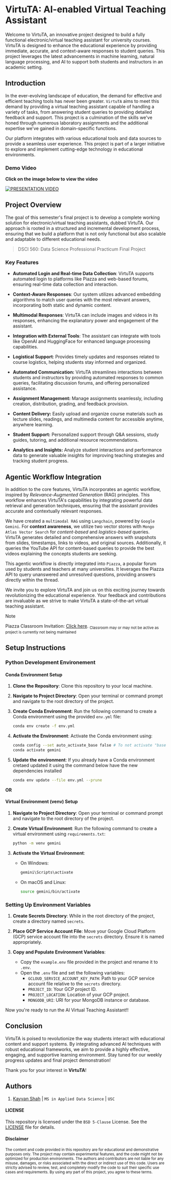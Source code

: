 # VirtuTA: AI-enabled Virtual Teaching Assistant
Welcome to VirtuTA, an innovative project designed to build a fully functional electronic/virtual teaching assistant for university courses. VirtuTA is designed to enhance the educational experience by providing immediate, accurate, and context-aware responses to student queries. This project leverages the latest advancements in machine learning, natural language processing, and AI to support both students and instructors in an academic setting.

## Introduction
In the ever-evolving landscape of education, the demand for effective and efficient teaching tools has never been greater. `VirtuTA` aims to meet this demand by providing a virtual teaching assistant capable of handling a variety of tasks, from answering student queries to providing detailed feedback and support. This project is a culmination of the skills we've honed through numerous laboratory assignments and the additional expertise we've gained in domain-specific functions.

Our platform integrates with various educational tools and data sources to provide a seamless user experience. This project is part of a larger initiative to explore and implement cutting-edge technology in educational environments.

### Demo Video
**Click on the image below to view the video**

[![PRESENTATION VIDEO](https://img.youtube.com/vi/zmJYuHgZtFs/maxresdefault.jpg)](https://www.youtube.com/watch?v=zmJYuHgZtFs)

## Project Overview
The goal of this semester's final project is to develop a complete working solution for electronic/virtual teaching assistants, dubbed VirtuTA. Our approach is rooted in a structured and incremental development process, ensuring that we build a platform that is not only functional but also scalable and adaptable to different educational needs.
> DSCI 560: Data Science Professional Practicum Final Project

### Key Features
- **Automated Login and Real-time Data Collection**: VirtuTA supports automated login to platforms like Piazza and web-based forums, ensuring real-time data collection and interaction.

- **Context-Aware Responses**: Our system utilizes advanced embedding algorithms to match user queries with the most relevant answers, incorporating both static and dynamic content.

- **Multimodal Responses**: VirtuTA can include images and videos in its responses, enhancing the explanatory power and engagement of the assistant.

- **Integration with External Tools**: The assistant can integrate with tools like OpenAI and HuggingFace for enhanced language processing capabilities.

- **Logistical Support**: Provides timely updates and responses related to course logistics, helping students stay informed and organized.

- **Automated Communication:** VirtuTA streamlines interactions between students and instructors by providing automated responses to common queries, facilitating discussion forums, and offering personalized assistance.

- **Assignment Management:** Manage assignments seamlessly, including creation, distribution, grading, and feedback provision.

- **Content Delivery:** Easily upload and organize course materials such as lecture slides, readings, and multimedia content for accessible anytime, anywhere learning.

- **Student Support:** Personalized support through Q&A sessions, study guides, tutoring, and additional resource recommendations.

- **Analytics and Insights:** Analyze student interactions and performance data to generate valuable insights for improving teaching strategies and tracking student progress.

## Agentic Workflow Integration

In addition to the core features, VirtuTA incorporates an agentic workflow, inspired by _Relevance-Augmented Generation_ (RAG) principles. This workflow enhances VirtuTA's capabilities by integrating powerful data retrieval and generation techniques, ensuring that the assistant provides accurate and contextually relevant responses.

We have created a `multimodal RAG` using `Langchain`, powered by `Google Gemini`. For __context awareness__, we utilize two vector stores with `Mongo Atlas Vector Search` for _content-based_ and _logistics-based_ queries. VirtuTA generates detailed and comprehensive answers with snapshots from slides, timestamps, links to videos, and original sources. Additionally, it queries the YouTube API for content-based queries to provide the best videos explaining the concepts students are seeking.

This agentic workflow is directly integrated into `Piazza`, a popular forum used by students and teachers at many universities. It leverages the Piazza API to query unanswered and unresolved questions, providing answers directly within the thread.

We invite you to explore VirtuTA and join us on this exciting journey towards revolutionizing the educational experience. Your feedback and contributions are invaluable as we strive to make VirtuTA a state-of-the-art virtual teaching assistant.

> [!NOTE]
> Piazza Classroom Invitation: [Click here](https://piazza.com/usc/summer2024/dsci560). <sub>Classroom may or may not be active as project is currently not being maintained<sub>

## Setup Instructions

### Python Development Environement
#### Conda Environment Setup

1. **Clone the Repository**: Clone this repository to your local machine.

2. **Navigate to Project Directory**: Open your terminal or command prompt and navigate to the root directory of the project.

3. **Create Conda Environment**: Run the following command to create a Conda environment using the provided `env.yml` file:

   ```bash
   conda env create -f env.yml
   ```

4. **Activate the Environment**: Activate the Conda environment using:

   ```bash
   conda config --set auto_activate_base false # To not activate "base" env by default
   conda activate gemini
   ```

5. **Update the environment**: If you already have a Conda environment cretaed updated it using the command below have the new dependencies installed
   ```bash
   conda env update --file env.yml --prune
   ```

__OR__

#### Virtual Environment (venv) Setup

1. **Navigate to Project Directory**: Open your terminal or command prompt and navigate to the root directory of the project.

2. **Create Virtual Environment**: Run the following command to create a virtual environment using `requirements.txt`:

   ```bash
   python -m venv gemini
   ```

3. **Activate the Virtual Environment**:
   - On Windows:
     ```bash
     gemini\Scripts\activate
     ```
   - On macOS and Linux:
     ```bash
     source gemini/bin/activate
     ```

### Setting Up Environment Variables

1. **Create Secrets Directory**: While in the root directory of the project, create a directory named `secrets`.

2. **Place GCP Service Account File**: Move your Google Cloud Platform (GCP) service account file into the `secrets` directory. Ensure it is named appropriately.

3. **Copy and Populate Environment Variables**:
   - Copy the `example.env` file provided in the project and rename it to `.env`.
   - Open the `.env` file and set the following variables:
     - `GCLOUD_SERVICE_ACCOUNT_KEY_PATH`: Path to your GCP service account file relative to the `secrets` directory.
     - `PROJECT_ID`: Your GCP project ID.
     - `PROJECT_LOCATION`: Location of your GCP project.
     - `MONGODB_URI`: URI for your MongoDB instance or database.

Now you're ready to run the AI Virtual Teaching Assistant!!

## Conclusion

VirtuTA is poised to revolutionize the way students interact with educational content and support systems. By integrating advanced AI techniques with robust educational frameworks, we aim to provide a highly effective, engaging, and supportive learning environment. Stay tuned for our weekly progress updates and final project demonstration!

Thank you for your interest in **VirtuTA**!

## Authors
1. [Kayvan Shah](https://github.com/KayvanShah1) | `MS in Applied Data Science` | `USC`
<!-- 1. [Soma Meghana Prathipati](https://www.linkedin.com/in/soma-meghana-p-/) | `MS in Applied Data Science` | `USC` -->
<!-- 1. [Shreyansh Baredia](https://github.com/SHREYANSH-BARDIA) | `MS in Applied Data Science` | `USC` -->

<!-- #### Team and Credits
This project is a collaborative effort by a team of dedicated students from the __University of Southern California's__ **MS** in **Applied Data Science** program. Special thanks to _Mihika Gaonkar_, _Prathamesh Lonkar_, _Mithesh Ramachandran_, _Hritik Bansal_, and _Suma Sree Gottipati_ for their contributions to demo video. -->

#### LICENSE
This repository is licensed under the `BSD 5-Clause` License. See the [LICENSE](LICENSE) file for details.

#### Disclaimer

<sub>
The content and code provided in this repository are for educational and demonstrative purposes only. The project may contain experimental features, and the code might not be optimized for production environments. The authors and contributors are not liable for any misuse, damages, or risks associated with the direct or indirect use of this code. Users are strictly advised to review, test, and completely modify the code to suit their specific use cases and requirements. By using any part of this project, you agree to these terms.
</sub>